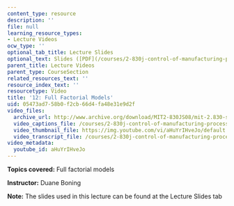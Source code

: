 ```yaml
---
content_type: resource
description: ''
file: null
learning_resource_types:
- Lecture Videos
ocw_type: ''
optional_tab_title: Lecture Slides
optional_text: Slides ([PDF](/courses/2-830j-control-of-manufacturing-processes-sma-6303-spring-2008/resources/lecture12))
parent_title: Lecture Videos
parent_type: CourseSection
related_resources_text: ''
resource_index_text: ''
resourcetype: Video
title: '12: Full Factorial Models'
uid: 05473ad7-58b0-f2cb-66d4-fa48e31e9d2f
video_files:
  archive_url: http://www.archive.org/download/MIT2-830JS08/mit-2.830-s08-lec12_300k.mp4
  video_captions_file: /courses/2-830j-control-of-manufacturing-processes-sma-6303-spring-2008/971e9d9b814e5da898c64911359a5821_aHuYrIHveJo.vtt
  video_thumbnail_file: https://img.youtube.com/vi/aHuYrIHveJo/default.jpg
  video_transcript_file: /courses/2-830j-control-of-manufacturing-processes-sma-6303-spring-2008/930f0c4c6909c5824410b5f703cc78bf_aHuYrIHveJo.pdf
video_metadata:
  youtube_id: aHuYrIHveJo
---
```


**Topics covered:** Full factorial models

**Instructor:** Duane Boning

**Note:** The slides used in this lecture can be found at the Lecture Slides tab